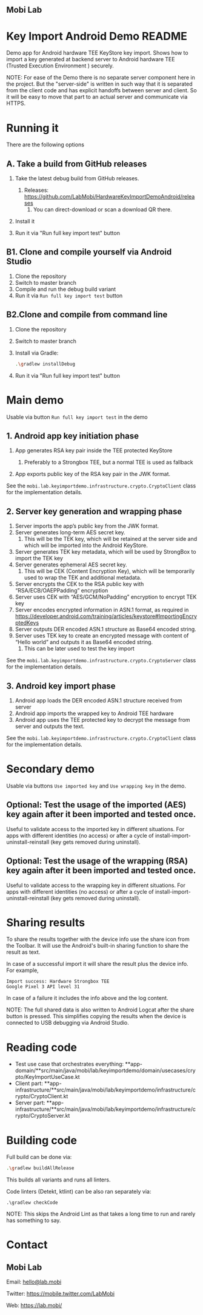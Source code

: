 ## Mobi Lab

# Key Import Android Demo README

Demo app for Android hardware TEE KeyStore key import. Shows how to import a key generated at backend server to Android hardware TEE (Trusted Execution Environment ) securely.

NOTE: For ease of the Demo there is no separate server component here in the project. But the "server-side" is written in such way that it is separated from the client code and has explicit handoffs between server and client. So it will be easy to move that part to an actual server and communicate via HTTPS.

# Running it

There are the following options

## A. Take a build from GitHub releases

1. Take the latest debug build from GitHub releases.
   1. Releases: https://github.com/LabMobi/HardwareKeyImportDemoAndroid/releases
      1. You can direct-download or scan a download QR there.

2. Install it
3. Run it via "Run full key import test" button

## B1. Clone and compile yourself via Android Studio

1. Clone the repository
2. Switch to master branch
3. Compile and run the debug build variant
4. Run it via `Run full key import test` button

## B2.Clone and compile from command line

1. Clone the repository

2. Switch to master branch

3. Install via Gradle:

   ```bash
   .\gradlew installDebug
   ```

4. Run it via "Run full key import test" button

# Main demo

Usable via button `Run full key import test` in the demo

## 1. Android app key initiation phase

1. App generates RSA key pair inside the TEE protected KeyStore
   1. Preferably to a Strongbox TEE, but a normal TEE is used as fallback

2. App exports public key of the RSA key pair in the JWK format.

See the `mobi.lab.keyimportdemo.infrastructure.crypto.CryptoClient` class for the implementation details.

## 2. Server key generation and wrapping phase

1. Server imports the app’s public key from the JWK format. 
2. Server generates long-term AES secret key. 
   1. This will be the TEK key, which will be retained at the server side and which will be imported into the Android KeyStore.
3. Server generates TEK key metadata, which will be used by StrongBox to import the TEK key
4. Server generates ephemeral AES secret key. 
   1. This will be CEK (Content Encryption Key), which will be temporarily used to wrap the TEK and additional metadata. 
5. Server encrypts the CEK to the RSA public key with “RSA/ECB/OAEPPadding” encryption
6. Server uses CEK with “AES/GCM/NoPadding” encryption to encrypt TEK key
7. Server encodes encrypted information in ASN.1 format, as required in https://developer.android.com/training/articles/keystore#ImportingEncryptedKeys
8. Server outputs DER encoded ASN.1 structure as Base64 encoded string. 
9. Server uses TEK key to create an encrypted message with content of “Hello world” and outputs it as Base64 encoded string. 
   1. This can be later used to test the key import


See the `mobi.lab.keyimportdemo.infrastructure.crypto.CryptoServer` class for the implementation details.

## 3. Android key import phase

1. Android app loads the DER encoded ASN.1 structure received from server
2. Android app imports the wrapped key to Android TEE hardware
3. Android app uses the TEE protected key to decrypt the message from server and outputs the text. 

See the `mobi.lab.keyimportdemo.infrastructure.crypto.CryptoClient` class for the implementation details.

# Secondary demo

Usable via buttons `Use imported key` and `Use wrapping key` in the demo.

## Optional: Test the usage of the imported (AES) key again after it been imported and tested once.

Useful to validate access to the imported key in different situations. For apps with different identities (no access) or after a cycle of install-import-uninstall-reinstall (key gets removed during uninstall).

## Optional: Test the usage of the wrapping (RSA) key again after it been imported and tested once.

Useful to validate access to the wrapping key in different situations. For apps with different identities (no access) or after a cycle of install-import-uninstall-reinstall (key gets removed during uninstall).

# Sharing results

To share the results together with the device info use the share icon from the Toolbar. It will use the Android's built-in sharing function to share the result as text.

In case of a successful import it will share the result plus the device info. For example,

```
Import success: Hardware Strongbox TEE
Google Pixel 3 API level 31 
```

In case of a failure it includes the info above and the log content.

NOTE: The full shared data is also written to Android Logcat after the share button is pressed. This simplifies copying the results when the device is connected to USB debugging via Android Studio.

# Reading code

- Test use case that orchestrates everything: **app-domain/**src/main/java/mobi/lab/keyimportdemo/domain/usecases/crypto/KeyImportUseCase.kt
- Client part: **app-infrastructure/**src/main/java/mobi/lab/keyimportdemo/infrastructure/crypto/CryptoClient.kt
- Server part: **app-infrastructure/**src/main/java/mobi/lab/keyimportdemo/infrastructure/crypto/CryptoServer.kt



# Building code

Full build can be done via:

```bash
.\gradlew buildAllRelease
```

This builds all variants and runs all linters.

Code linters (Detekt, ktlint) can be also ran separately via:

```
.\gradlew checkCode
```

NOTE: This skips the Android Lint as that takes a long time to run and rarely has something to say.

# Contact

## Mobi Lab

Email: hello@lab.mobi

Twitter: https://mobile.twitter.com/LabMobi

Web: https://lab.mobi/
